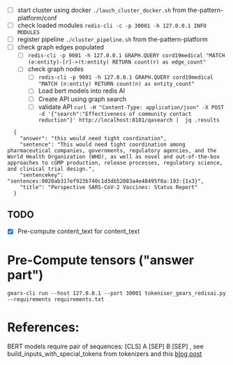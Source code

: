 

- [ ]  start cluster using docker `./lauch_cluster_docker.sh` from the-pattern-platform/conf  
- [ ]  check loaded modules `redis-cli -c -p 30001 -h 127.0.0.1 INFO MODULES`
- [ ]  register pipeline `./cluster_pipeline.sh` from the-pattern-platform
- [ ]  check graph edges populated 
	- [ ]  `redis-cli -p 9001 -h 127.0.0.1 GRAPH.QUERY cord19medical "MATCH (e:entity)-[r]->(t:entity) RETURN count(r) as edge_count"`
	- [ ]  check graph nodes
		- [ ]  `redis-cli -p 9001 -h 127.0.0.1 GRAPH.QUERY cord19medical "MATCH (n:entity) RETURN count(n) as entity_count"` 
		- [ ]  Load bert models into redis AI
		- [ ]  Create API using graph search 
		- [ ]  validate API `curl -H "Content-Type: application/json" -X POST -d '{"search":"Effectiveness of community contact reduction"}' http://localhost:8181/qasearch |  jq .results`
```
  {
    "answer": "this would need tight coordination",
    "sentence": "This would need tight coordination among pharmaceutical companies, governments, regulatory agencies, and the World Health Organization (WHO), as well as novel and out-of-the-box approaches to cGMP production, release processes, regulatory science, and clinical trial design.",
    "sentencekey": "sentences:0020ab317ef923b740c1d3db52083a4e48495f8a:193:{1x3}",
    "title": "Perspective SARS-CoV-2 Vaccines: Status Report"
  }
```

## TODO 

- [X] Pre-compute content_text for content_text




# Pre-Compute tensors ("answer part")

```
gears-cli run --host 127.0.0.1 --port 30001 tokeniser_gears_redisai.py --requirements requirements.txt
```



# References:

BERT models require pair of sequences: [CLS] A [SEP] B [SEP] , see build_inputs_with_special_tokens from tokenizers and this [blog post](https://mccormickml.com/2020/03/10/question-answering-with-a-fine-tuned-BERT/)